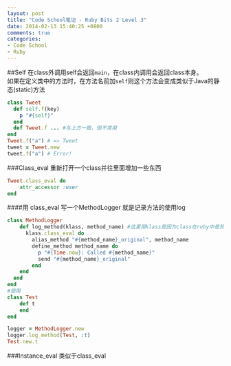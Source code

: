 ```yaml
---
layout: post
title: "Code School笔记 - Ruby Bits 2 Level 3"
date: 2014-02-13 15:40:25 +0800
comments: true
categories: 
- Code School
- Ruby
---
```

##Self
在class外调用self会返回`main`，在class内调用会返回class本身。  
如果在定义类中的方法时，在方法名前加`self`则这个方法会变成类似于Java的静态(static)方法
```ruby
class Tweet
  def self.f(key)
    p "#{self}"
  end
  def Tweet.f ... #与上方一致，但不常用
end
Tweet.f("a") # => Tweet
tweet = Tweet.new
tweet.f("a") # Error!
```

###Class_eval
重新打开一个class并往里面增加一些东西
```ruby
Tweet.class_eval do
	attr_accessor :user
end
```

####用 class_eval 写一个MethodLogger
就是记录方法的使用log
```ruby
class MethodLogger
	def log_method(klass, method_name) #这里用klass是因为class在ruby中是预置的词
	  klass.class_eval do
	    alias_method "#{method_name}_original", method_name
	    define_method method_name do
	      p "#{Time.now}: Called #{method_name}"
	      send "#{method_name}_original"
	    end
    end
  end
end
#使用
class Test
	def t
	end
end

logger = MethodLogger.new
logger.log_method(Test, :t)
Test.new.t
```

###Instance_eval
类似于class_eval